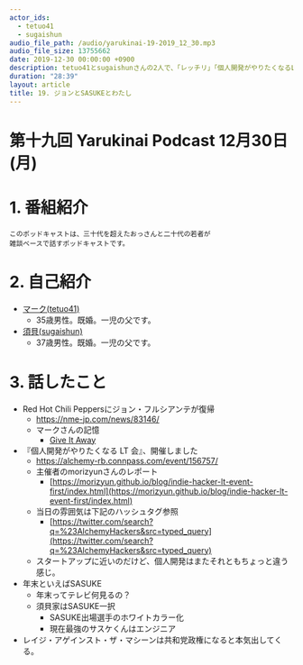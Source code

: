 ```yaml
---
actor_ids:
  - tetuo41
  - sugaishun
audio_file_path: /audio/yarukinai-19-2019_12_30.mp3
audio_file_size: 13755662
date: 2019-12-30 00:00:00 +0900
description: tetuo41とsugaishunさんの2人で、「レッチリ」「個人開発がやりたくなるLT会」「SASUKE」「レイジ・アゲインスト・ザ・マシーン」について話しました。
duration: "28:39"
layout: article
title: 19. ジョンとSASUKEとわたし
---
```


# 第十九回 Yarukinai Podcast 12月30日(月)

# 1. 番組紹介
    このポッドキャストは、三十代を超えたおっさんと二十代の若者が
    雑談ベースで話すポッドキャストです。

# 2. 自己紹介
- [マーク(tetuo41)](https://twitter.com/tetuo41)
    - 35歳男性。既婚。一児の父です。
- [須貝(sugaishun)](https://twitter.com/sugaishun)
    - 37歳男性。既婚。一児の父です。

# 3. 話したこと
- Red Hot Chili Peppersにジョン・フルシアンテが復帰
    - https://nme-jp.com/news/83146/
    - マークさんの記憶
        - [Give It Away](https://youtu.be/Mr_uHJPUlO8)
- 『個人開発がやりたくなる LT 会』、開催しました
    - https://alchemy-rb.connpass.com/event/156757/
    - 主催者のmorizyunさんのレポート
        - [https://morizyun.github.io/blog/indie-hacker-lt-event-first/index.html](https://morizyun.github.io/blog/indie-hacker-lt-event-first/index.html)
    - 当日の雰囲気は下記のハッシュタグ参照
        - [https://twitter.com/search?q=%23AlchemyHackers&src=typed_query](https://twitter.com/search?q=%23AlchemyHackers&src=typed_query)
    - スタートアップに近いのだけど、個人開発はまたそれともちょっと違う感じ。
- 年末といえばSASUKE
    - 年末ってテレビ何見るの？
    - 須貝家はSASUKE一択
        - SASUKE出場選手のホワイトカラー化
        - 現在最強のサスケくんはエンジニア
- レイジ・アゲインスト・ザ・マシーンは共和党政権になると本気出してくる。
